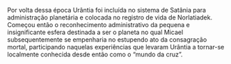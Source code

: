 ﻿Por volta dessa época Urântia foi incluída no sistema de Satânia para administração planetária e colocada no registro de vida de Norlatiadek. Começou então o reconhecimento administrativo da pequena e insignificante esfera destinada a ser o planeta no qual Micael subsequentemente se empenharia no estupendo ato da consagração mortal, participando naquelas experiências que levaram Urântia a tornar-se localmente conhecida desde então como o “mundo da cruz”.